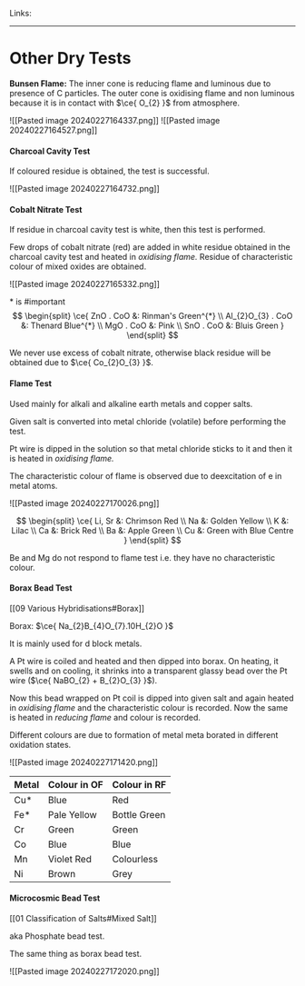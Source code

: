 Links: 
___
# Other Dry Tests 
**Bunsen Flame:** The inner cone is reducing flame and luminous due to presence of C particles. The outer cone is oxidising flame and non luminous because it is in contact with $\ce{ O_{2} }$ from atmosphere.

![[Pasted image 20240227164337.png]]
![[Pasted image 20240227164527.png]]

#### Charcoal Cavity Test 
If coloured residue is obtained, the test is successful. 

![[Pasted image 20240227164732.png]]

#### Cobalt Nitrate Test 
If residue in charcoal cavity test is white, then this test is performed. 

Few drops of cobalt nitrate (red) are added in white residue obtained in the charcoal cavity test and heated in *oxidising flame.* Residue of characteristic colour of mixed oxides are obtained.

![[Pasted image 20240227165332.png]]

\* is #important 
$$
\begin{split}
\ce{ 
ZnO . CoO &: Rinman's Green^{*} \\
Al_{2}O_{3} . CoO &: Thenard Blue^{*} \\
MgO . CoO &: Pink \\
SnO . CoO &: Bluis Green 
 }
\end{split}
$$

We never use excess of cobalt nitrate, otherwise black residue will be obtained due to $\ce{ Co_{2}O_{3} }$.

#### Flame Test 
Used mainly for alkali and alkaline earth metals and copper salts. 

Given salt is converted into metal chloride (volatile) before performing the test. 

Pt wire is dipped in the solution so that metal chloride sticks to it and then it is heated in *oxidising flame.*

The characteristic colour of flame is observed due to deexcitation of e in metal atoms. 

![[Pasted image 20240227170026.png]]

$$
\begin{split}
\ce{ 
Li, Sr &: Chrimson Red \\
Na &: Golden Yellow \\
K &: Lilac \\
Ca &: Brick Red \\ 
Ba &: Apple Green \\
Cu &: Green with Blue Centre
 }
\end{split}
$$

Be and Mg do not respond to flame test i.e. they have no characteristic colour.

#### Borax Bead Test 
[[09 Various Hybridisations#Borax]]

Borax: $\ce{ Na_{2}B_{4}O_{7}.10H_{2}O }$

It is mainly used for d block metals. 

A Pt wire is coiled and heated and then dipped into borax. On heating, it swells and on cooling, it shrinks into a transparent glassy bead over the Pt wire ($\ce{ NaBO_{2} + B_{2}O_{3} }$).

Now this bead wrapped on Pt coil is dipped into given salt and again heated in *oxidising flame* and the characteristic colour is recorded. Now the same is heated in *reducing flame* and colour is recorded. 

Different colours are due to formation of metal meta borated in different oxidation states. 

![[Pasted image 20240227171420.png]]

| Metal | Colour in OF | Colour in RF |
| ----- | ------------ | ------------ |
| Cu*   | Blue         | Red          |
| Fe*   | Pale Yellow  | Bottle Green |
| Cr    | Green        | Green        |
| Co    | Blue         | Blue         |
| Mn    | Violet Red   | Colourless   |
| Ni    | Brown        | Grey         |

#### Microcosmic Bead Test
[[01 Classification of Salts#Mixed Salt]]

aka Phosphate bead test.

The same thing as borax bead test.

![[Pasted image 20240227172020.png]]

